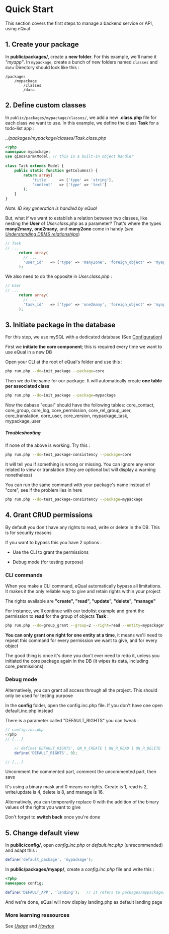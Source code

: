 # Quick Start

This section covers the first steps to manage a backend service or API, using eQual



## 1. Create your package

In **public/packages/**, create a **new folder**. For this example, we'll name it *"myapp"*.
In `mypackage`, create a bunch of new folders named `classes` and `data`
Directory should look like this :

```
/packages
    /mypackage
        /classes
        /data
```



## 2. Define custom classes

In `public/packages/mypackage/classes/`, we add a new **.class.php** file for each class we want to use. 
In this example, we define the class **Task** for a todo-list app :

*../packages/mypackage/classes/Task.class.php*

```php
<?php  
namespace mypackage;
use qinoa\orm\Model; // this is a built-in object handler
    
class Task extends Model {
    public static function getColumns() {
        return array(
            'title'     => ['type' => 'string'],
            'content'   => ['type' => 'text']
        );
    }
}
```

*Note: ID key generation is handled by eQual*

But, what if we want to establish a relation between two classes, like nesting the **User** of *User.class.php* as a parameter?
That's where the types **many2many**, **one2many**, and **many2one** come in handy (*see [Understanding DBMS relationships](https://afteracademy.com/blog/what-are-the-different-types-of-relationships-in-dbms)*)

```php
// Task
// ...
      return array(
        // ...
        'user_id'	=> ['type' => 'many2one', 'foreign_object' => 'myapp\User']
      );
```

We also need to do the opposite in *User.class.php* :

```php
// User
// ...
      return array(
        // ...
        'task_id'	=> ['type' => 'one2many', 'foreign_object' => 'myapp\Task']
      );
```



## 3. Initiate package in the database

For this step, we use mySQL with a dedicated database (See [Configuration](configuration.md))

First we **initiate the core component**; this is required every time we want to use eQual in a new DB

Open your CLI at the root of eQual's folder and use this :

```bash
php run.php --do=init_package --package=core
```

Then we do the same for our package. It will automatically create **one table per associated class**

```bash
php run.php --do=init_package --package=mypackage
```

Now the dabase "equal" should have the following tables: core_contact, core_group, core_log, core_permission, core_rel_group_user, core_translation, core_user, core_version, mypackage_task, mypackage_user

##### Troubleshooting

If none of the above is working. Try this :

```bash
php run.php --do=test_package-consistency --package=core
```

It will tell you if something is wrong or missing. You can ignore any error related to view or translation (they are optional but will display a warning nonetheless)

You can run the same command with your package's name instead of "core", see if the problem lies in here

```bash
php run.php --do=test_package-consistency --package=mypackage
```



## 4. Grant CRUD permissions

By default you don't have any rights to read, write or delete in the DB. This is for security reasons

If you want to bypass this you have 2 options :

- Use the CLI to grant the permissions

- Debug mode (for testing purpose)

### CLI commands

When you make a CLI command, eQual automatically bypass all limitations. It makes it the only reliable way to give and retain rights within your project

The rights available are **"create", "read", "update", "delete", "manage"**

For instance, we'll continue with our todolist example and grant the permission to **read** for the group of objects **Task** :

```bash
php run.php --do=group_grant --group=2 --right=read --entity=mypackage\Task
```

**You can only grant one right for one entity at a time**, it means we'll need to repeat this command for every permission we want to give, and for every object

The good thing is once it's done you don't ever need to redo it, unless you initiated the core package again in the DB (it wipes its data, including core_permissions)

### Debug mode

Alternatively, you can grant all access through all the project. This should only be used for testing purpose

In the **config** folder, open the config.inc.php file. If you don't have one open default.inc.php instead

There is a parameter called "DEFAULT_RIGHTS" you can tweak :

```php
// config.inc.php
<?php
// [...]

    // define('DEFAULT_RIGHTS', QN_R_CREATE | QN_R_READ | QN_R_DELETE | QN_R_WRITE);
    define('DEFAULT_RIGHTS', 0);

// [...]
```

Uncomment the commented part, comment the uncommented part, then save

It's using a binary mask and 0 means no rights. Create is 1, read is 2, write/update is 4, delete is 8, and manage is 16.

Alternatively, you can temporarily replace 0 with the addition of the binary values of the rights you want to give

Don't forget to **switch back** once you're done



## 5. Change default view

In **public/config/**, open *config.inc.php* or *default.inc.php* (unrecommended) and adapt this :

```php
define('default_package', 'mypackage');
```

In **public/packages/myapp/**, create a *config.inc.php* file and write this :

```php
<?php
namespace config;

define('DEFAULT_APP', 'landing');	// it refers to packages/mypackage/apps/landing.php
```

And we're done, eQual will now display landing.php as default landing page



### More learning ressources

See [*Usage*](../usage/directory-structure.md) and [*Howtos*](../howtos-and-examples/generic-cheat-sheet.md)